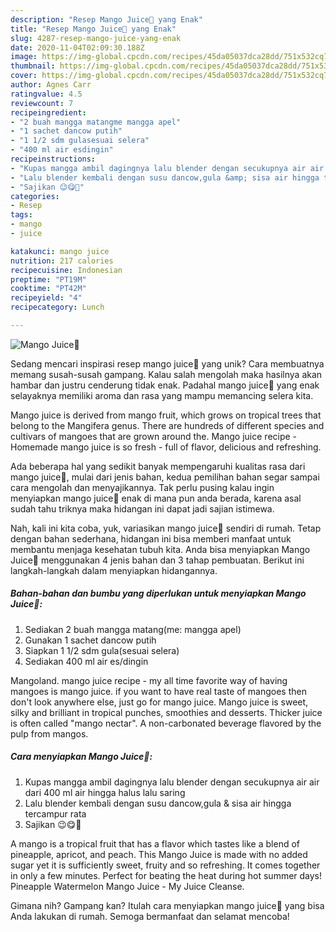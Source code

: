 ```yaml
---
description: "Resep Mango Juice🍹 yang Enak"
title: "Resep Mango Juice🍹 yang Enak"
slug: 4287-resep-mango-juice-yang-enak
date: 2020-11-04T02:09:30.188Z
image: https://img-global.cpcdn.com/recipes/45da05037dca28dd/751x532cq70/mango-juice🍹-foto-resep-utama.jpg
thumbnail: https://img-global.cpcdn.com/recipes/45da05037dca28dd/751x532cq70/mango-juice🍹-foto-resep-utama.jpg
cover: https://img-global.cpcdn.com/recipes/45da05037dca28dd/751x532cq70/mango-juice🍹-foto-resep-utama.jpg
author: Agnes Carr
ratingvalue: 4.5
reviewcount: 7
recipeingredient:
- "2 buah mangga matangme mangga apel"
- "1 sachet dancow putih"
- "1 1/2 sdm gulasesuai selera"
- "400 ml air esdingin"
recipeinstructions:
- "Kupas mangga ambil dagingnya lalu blender dengan secukupnya air air dari 400 ml air hingga halus lalu saring"
- "Lalu blender kembali dengan susu dancow,gula &amp; sisa air hingga tercampur rata"
- "Sajikan 😉😋🍹"
categories:
- Resep
tags:
- mango
- juice

katakunci: mango juice 
nutrition: 217 calories
recipecuisine: Indonesian
preptime: "PT19M"
cooktime: "PT42M"
recipeyield: "4"
recipecategory: Lunch

---
```



![Mango Juice🍹](https://img-global.cpcdn.com/recipes/45da05037dca28dd/751x532cq70/mango-juice🍹-foto-resep-utama.jpg)

Sedang mencari inspirasi resep mango juice🍹 yang unik? Cara membuatnya memang susah-susah gampang. Kalau salah mengolah maka hasilnya akan hambar dan justru cenderung tidak enak. Padahal mango juice🍹 yang enak selayaknya memiliki aroma dan rasa yang mampu memancing selera kita.

Mango juice is derived from mango fruit, which grows on tropical trees that belong to the Mangifera genus. There are hundreds of different species and cultivars of mangoes that are grown around the. Mango juice recipe - Homemade mango juice is so fresh - full of flavor, delicious and refreshing.

Ada beberapa hal yang sedikit banyak mempengaruhi kualitas rasa dari mango juice🍹, mulai dari jenis bahan, kedua pemilihan bahan segar sampai cara mengolah dan menyajikannya. Tak perlu pusing kalau ingin menyiapkan mango juice🍹 enak di mana pun anda berada, karena asal sudah tahu triknya maka hidangan ini dapat jadi sajian istimewa.


Nah, kali ini kita coba, yuk, variasikan mango juice🍹 sendiri di rumah. Tetap dengan bahan sederhana, hidangan ini bisa memberi manfaat untuk membantu menjaga kesehatan tubuh kita. Anda bisa menyiapkan Mango Juice🍹 menggunakan 4 jenis bahan dan 3 tahap pembuatan. Berikut ini langkah-langkah dalam menyiapkan hidangannya.

<!--inarticleads1-->

##### Bahan-bahan dan bumbu yang diperlukan untuk menyiapkan Mango Juice🍹:

1. Sediakan 2 buah mangga matang(me: mangga apel)
1. Gunakan 1 sachet dancow putih
1. Siapkan 1 1/2 sdm gula(sesuai selera)
1. Sediakan 400 ml air es/dingin


Mangoland. mango juice recipe - my all time favorite way of having mangoes is mango juice. if you want to have real taste of mangoes then don&#39;t look anywhere else, just go for mango juice. Mango juice is sweet, silky and brilliant in tropical punches, smoothies and desserts. Thicker juice is often called &#34;mango nectar&#34;. A non-carbonated beverage flavored by the pulp from mangos. 

<!--inarticleads2-->

##### Cara menyiapkan Mango Juice🍹:

1. Kupas mangga ambil dagingnya lalu blender dengan secukupnya air air dari 400 ml air hingga halus lalu saring
1. Lalu blender kembali dengan susu dancow,gula &amp; sisa air hingga tercampur rata
1. Sajikan 😉😋🍹


A mango is a tropical fruit that has a flavor which tastes like a blend of pineapple, apricot, and peach. This Mango Juice is made with no added sugar yet it is sufficiently sweet, fruity and so refreshing. It comes together in only a few minutes. Perfect for beating the heat during hot summer days! Pineapple Watermelon Mango Juice - My Juice Cleanse. 

Gimana nih? Gampang kan? Itulah cara menyiapkan mango juice🍹 yang bisa Anda lakukan di rumah. Semoga bermanfaat dan selamat mencoba!
